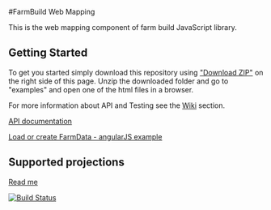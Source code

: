 #FarmBuild Web Mapping

This is the web mapping component of farm build JavaScript library.


## Getting Started

To get you started simply download this repository using <a href="https://github.com/FarmBuild/farmbuild-web-mapping/archive/master.zip" target="_blank">"Download ZIP"</a> on the right side of this page.
Unzip the downloaded folder and go to "examples" and open one of the html files in a browser.

For more information about API and Testing see the [Wiki](https://github.com/FarmBuild/farmbuild-web-mapping/wiki) section.

<a href="https://rawgit.com/FarmBuild/farmbuild-web-mapping/master/docs/farmbuild-web-mapping/0.1.15/index.html" target="_blank">API documentation</a>


<a href="https://rawgit.com/FarmBuild/farmbuild-web-mapping/master/examples/index.html" target="_blank">Load or create FarmData - angularJS example</a>

## Supported projections
<a href="https://github.com/FarmBuild/farmbuild-web-mapping/tree/master/src/projections/README.md">Read me</a>

[![Build Status](https://travis-ci.org/FarmBuild/farmbuild-web-mapping.svg?branch=measure-tool)](https://travis-ci.org/FarmBuild/farmbuild-web-mapping)